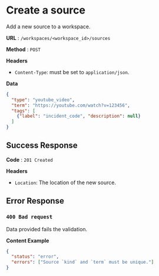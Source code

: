 # Create a source

Add a new source to a workspace.

**URL** : `/workspaces/<workspace_id>/sources`

**Method** : `POST`

**Headers**

- `Content-Type`: must be set to `application/json`.

**Data**

```json
{
  "type": "youtube_video",
  "term": "https://youtube.com/watch?v=123456",
  "tags": [
    {"label": "incident_code", "description": null}
  ]
}
```

## Success Response

**Code** : `201 Created`

**Headers**

- `Location`: The location of the new source.

## Error Response

### `400 Bad request`

Data provided fails the validation.

**Content Example**

```json
{
  "status": "error",
  "errors": ["Source `kind` and `term` must be unique."]
}
```
